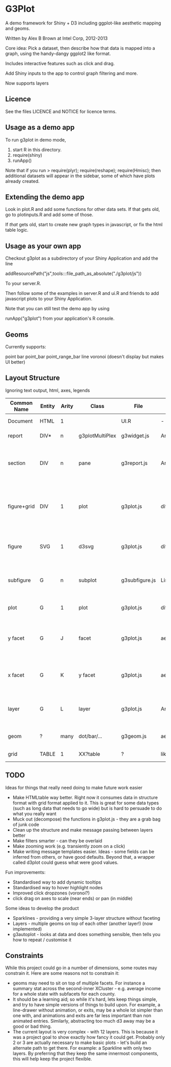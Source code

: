 G3Plot
======

A demo framework for Shiny + D3 including ggplot-like aesthetic mapping and geoms.  

Written by Alex B Brown at Intel Corp, 2012-2013

Core idea: Pick a dataset, then describe how that data is mapped into a graph, using the handy-dangy ggplot2 like format.

Includes interactive features such as click and drag.

Add Shiny inputs to the app to control graph filtering and more.

Now supports layers

Licence
-------

See the files LICENCE and NOTICE for licence terms.

Usage as a demo app
-------------------

To run g3plot in demo mode, 

1) start R in this directory.
2) require(shiny)
3) runApp()

Note that if you run > require(plyr); require(reshape); require(Hmisc);
then additional datasets will appear in the sidebar, some of which have
plots already created.

Extending the demo app
----------------------

Look in plot.R and add some functions for other data sets.  If that gets old, go to plotinputs.R and add some of those.

If *that* gets old, start to create new graph types in javascript, or fix the html table logic.

Usage as your own app
---------------------

Checkout g3plot as a subdirectory of your Shiny Application and add the line

addResourcePath("js",tools:::file_path_as_absolute("./g3plot/js"))

To your server.R.

Then follow some of the examples in server.R and ui.R and friends to add 
javascript plots to your Shiny Application.

Note that you can still test the demo app by using

runApp("g3plot") from your application's R console.

Geoms
-----

Currently supports:

point
bar
point_bar
point_range_bar
line
voronoi (doesn't display but makes UI better)

Layout Structure
----------------

Ignoring text output, html, axes, legends

Common Name | Entity | Arity | Class           | File        | Message Part      | Description  
------------|--------|-------|-----------------|-------------|-------------------|-------
Document    | HTML   | 1     |                 | UI.R        | -                 | the web page
report      | DIV*   | n     | g3plotMultiPlex | g3widget.js | Array of arrays   | the shiny output
section     | DIV    | n     | pane            | g3report.js | Array of list(name=?)    | a single formatted d3 object - one of "plot" "list" or other text
figure+grid | DIV    | 1     | plot            | g3plot.js   | ditto             | A combination of a drawing region with linked html table
figure      | SVG    | 1     | d3svg           | g3plot.js   | ditto             | A single drawing region with any contents
subfigure     | G      | n     | subplot         | g3subfigure.js   | List(name=?)      | container for a plot with distinct axes, data, legends
plot        | G      | 1     | plot            | g3plot.js   | ditto             | the bit inside the axes
y facet     | G      | J     | facet           | g3plot.js   | aesthetic(YFacet=?)          | the Jth horizontal slice with a personal clone of the Y scale
x facet     | G      | K     | y facet         | g3plot.js   | aesthetic(XCluster=?)| the Kth vertical slice of the Jth horizontal
layer       | G      | L     | layer           | g3plot.js   | Array of list(name=?)    | a single formatted d3 object - one of "layer"
geom        | ?      | many  | dot/bar/...     | g3geom.js   | aesthetic(geom=?) | an actual drawing component
grid        | TABLE  | 1     | XX?table        | ?           | like layer but grid | An html table

TODO
----

Ideas for things that really need doing to make future work easier

 * Make HTMLtable way better.  Right now it consumes data in structure format with grid format applied to it.  This is great for some data types (such as long data that needs to go wide) but is hard to persuade to do what you really want
 * Muck out (decompose) the functions in g3plot.js - they are a grab bag of junk code
 * Clean up the structure and make message passing between layers better
 * Make filters smarter - can they be overlaid
 * Make zooming work (e.g. transiently zoom on a click)
 * Make writing message templates easier.  Ideas - some fields can be inferred from others, or have good defaults.  Beyond that, a wrapper called d3plot could guess what were good values.

Fun improvements:

 * Standardised way to add dynamic tooltips 
 * Standardised way to hover highlight nodes
 * Improved click dropzones (voronoi?)
 * click drag on axes to scale (near ends) or pan (in middle)

Some ideas to develop the product
 
 * Sparklines - providing a very simple 3-layer structure without faceting
 * Layers - multiple geoms on top of each other (another layer!) (now implemented)
 * g3autoplot - looks at data and does something sensible, then tells you how to repeat / customise it


Constraints
-----------

While this project could go in a number of dimensions, some routes may constrain it.  Here are some reasons not to constrain it:

* geoms may need to sit on top of multiple facets.  For instance a summary stat across the second-inner XCluster - e.g. average income for a whole state with subfacets for each county.
* It should be a learning aid; so while it's hard, lets keep things simple, and try to have simple versions of things to build upon.  For example, a line-drawer without animation, or exits, may be a whole lot simpler than one with, and animations and exits are far less important than non animated entries.  Similarly, abstracting too much d3 away may be a good or bad thing.
* The current layout is very complex - with 12 layers.  This is because it was a project goal to show exactly how fancy it could get.  Probably only 2 or 3 are actually necessary to make basic plots - let's build an alternate path to get there.  For example: a Sparkline with only two layers.  By preferring that they keep the same innermost components,  this will help keep the project flexible.
